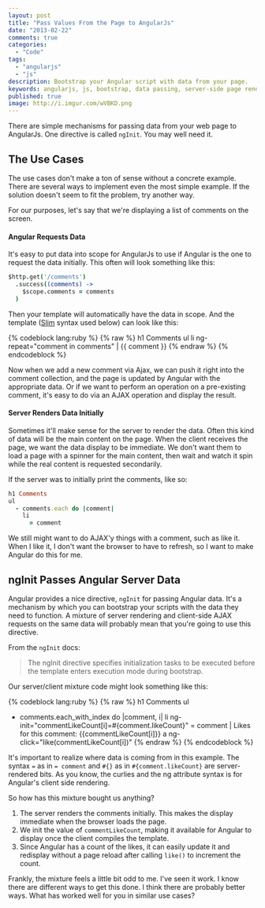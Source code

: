 ```yaml
---
layout: post
title: "Pass Values From the Page to AngularJs"
date: "2013-02-22"
comments: true
categories:
  - "Code"
tags:
  - "angularjs"
  - "js"
description: Bootstrap your Angular script with data from your page.
keywords: angularjs, js, bootstrap, data passing, server-side page rendering
published: true
image: http://i.imgur.com/wVBKD.png
---
```


There are simple mechanisms for passing data from your web page to AngularJs.  One directive is called `ngInit`.  You may well need it.

<!--more-->

## The Use Cases

The use cases don't make a ton of sense without a concrete example.  There are several ways to implement even the most simple example.  If the solution doesn't seem to fit the problem, try another way.

For our purposes, let's say that we're displaying a list of comments on the screen.  

#### Angular Requests Data

It's easy to put data into scope for AngularJs to use if Angular is the one to request the data initially.  This often will look something like this:

```coffeescript
$http.get('/comments')
  .success((comments) ->
    $scope.comments = comments
  )
```

Then your template will automatically have the data in scope.  And the template ([Slim](http://slim-lang.org) syntax used below) can look like this:

{% codeblock lang:ruby %}
{% raw %}
h1 Comments
ul
  li ng-repeat="comment in comments" 
    | {{ comment }}
{% endraw %}
{% endcodeblock %}

Now when we add a new comment via Ajax, we can push it right into the comment collection, and the page is updated by Angular with the appropriate data.  Or if we want to perform an operation on a pre-existing comment, it's easy to do via an AJAX operation and display the result.

#### Server Renders Data Initially

Sometimes it'll make sense for the server to render the data.  Often this kind of data will be the main content on the page.  When the client receives the page, we want the data display to be immediate.  We don't want them to load a page with a spinner for the main content, then wait and watch it spin while the real content is requested secondarily.  

If the server was to initially print the comments, like so:

```ruby
h1 Comments
ul
  - comments.each do |comment|
    li 
      = comment
```

We still might want to do AJAX'y things with a comment, such as like it.  When I like it, I don't want the browser to have to refresh, so I want to make Angular do this for me.

## ngInit Passes Angular Server Data

Angular provides a nice directive, `ngInit` for passing Angular data.  It's a mechanism by which you can bootstrap your scripts with the data they need to function.  A mixture of server rendering and client-side AJAX requests on the same data will probably mean that you're going to use this directive.  

From the `ngInit` docs:

>  The ngInit directive specifies initialization tasks to be executed before the template enters execution mode during bootstrap.
  
Our server/client mixture code might look something like this:

{% codeblock lang:ruby %}
{% raw %}
h1 Comments
ul
  - comments.each_with_index do |comment, i|
    li ng-init="commentLikeCount[i]=#{comment.likeCount}"
      = comment
      | Likes for this comment: {{commentLikeCount[i]}}
      a ng-click="like(commentLikeCount[i])"
{% endraw %}
{% endcodeblock %}

It's important to realize where data is coming from in this example.  The syntax `=` as in `= comment` and `#{}` as in `#{comment.likeCount}` are server-rendered bits.  As you know, the curlies and the ng attribute syntax is for Angular's client side rendering. 

So how has this mixture bought us anything?

1. The server renders the comments initially.  This makes the display immediate when the browser loads the page.
2. We init the value of `commentLikeCount`, making it available for Angular to display once the client compiles the template.
3. Since Angular has a count of the likes, it can easily update it and redisplay without a page reload after calling `like()` to increment the count.

Frankly, the mixture feels a little bit odd to me.  I've seen it work.  I know there are different ways to get this done.  I think there are probably better ways.  What has worked well for you in similar use cases?
